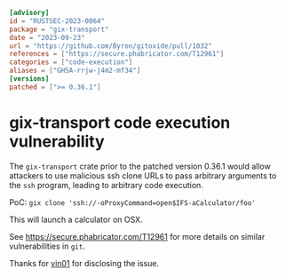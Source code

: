 ```toml
[advisory]
id = "RUSTSEC-2023-0064"
package = "gix-transport"
date = "2023-09-23"
url = "https://github.com/Byron/gitoxide/pull/1032"
references = ["https://secure.phabricator.com/T12961"]
categories = ["code-execution"]
aliases = ["GHSA-rrjw-j4m2-mf34"]
[versions]
patched = [">= 0.36.1"]
```

# gix-transport code execution vulnerability

The `gix-transport` crate prior to the patched version 0.36.1 would allow attackers to
use malicious ssh clone URLs to pass arbitrary arguments to the `ssh` program, leading
to arbitrary code execution.

PoC: `gix clone 'ssh://-oProxyCommand=open$IFS-aCalculator/foo'`

This will launch a calculator on OSX.

See <https://secure.phabricator.com/T12961> for more details on similar vulnerabilities in `git`.

Thanks for [vin01](https://github.com/vin01) for disclosing the issue.
